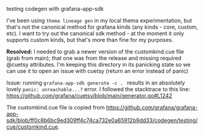 testing codegen with grafana-app-sdk

I've been using `thema lineage gen` in my local thema experimentation, but that's not the canonical method for grafana kinds (any kinds - core, custom, etc). I want to try out the canonical sdk method - at the moment it only supports custom kinds, but that's more than fine for my purposes.

**Resolved:**
I needed to grab a newer version of the customkind.cue file (grab from main); that one was from the release and missing required @cuetsy attributes. I'm keeping this directory in its panicking state so we can use it to open an issue with cuetsy (return an error instead of panic)

Issue:
running `grafana-app-sdk generate -c . ` results in an absolutely lovely `panic: unreachable...?` error. I followed the stacktrace to this line: https://github.com/grafana/cuetsy/blob/main/generator.go#L1242

The customkind.cue file is copied from https://github.com/grafana/grafana-app-sdk/blob/ff0c8b6bc9ed309ff4c74ca732e0a65912b9dd33/codegen/testing/cue/customkind.cue.

